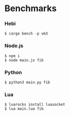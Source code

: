 # Benchmarks

### Hebi

```
$ cargo bench -p vm3
```

### Node.js

```
$ npm i
$ node main.js fib
```

### Python

```
$ python3 main.py fib
```

### Lua

```
$ luarocks install luasocket
$ lua main.lua fib
```
